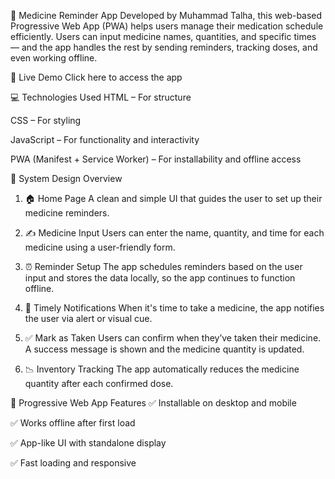 💊 Medicine Reminder App
Developed by Muhammad Talha, this web-based Progressive Web App (PWA) helps users manage their medication schedule efficiently. Users can input medicine names, quantities, and specific times — and the app handles the rest by sending reminders, tracking doses, and even working offline.

🔗 Live Demo
Click here to access the app

💻 Technologies Used
HTML – For structure

CSS – For styling

JavaScript – For functionality and interactivity

PWA (Manifest + Service Worker) – For installability and offline access

🧠 System Design Overview
1. 🏠 Home Page
A clean and simple UI that guides the user to set up their medicine reminders.

2. ✍️ Medicine Input
Users can enter the name, quantity, and time for each medicine using a user-friendly form.

3. ⏰ Reminder Setup
The app schedules reminders based on the user input and stores the data locally, so the app continues to function offline.

4. 🔔 Timely Notifications
When it's time to take a medicine, the app notifies the user via alert or visual cue.

5. ✅ Mark as Taken
Users can confirm when they’ve taken their medicine. A success message is shown and the medicine quantity is updated.

6. 📉 Inventory Tracking
The app automatically reduces the medicine quantity after each confirmed dose.

📱 Progressive Web App Features
✅ Installable on desktop and mobile

✅ Works offline after first load

✅ App-like UI with standalone display

✅ Fast loading and responsive

